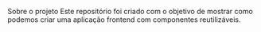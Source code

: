 Sobre o projeto
Este repositório foi criado com o objetivo de mostrar como podemos criar uma aplicação frontend com componentes reutilizáveis.
